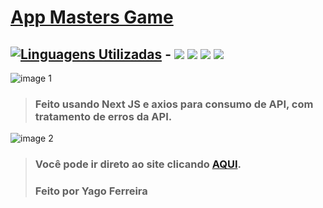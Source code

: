 # [App Masters Game](https://app-masters-homfkgunw-yagoferreira.vercel.app/)

## [![Linguagens Utilizadas](https://img.shields.io/badge/Linguagens-Utilizadas%20-%23323330.svg?&style=for-the-badge&logo=perfil&logoColor=black&color=F745B5)](https://github.com/iuricode/readme-template/tree/main/profile) - <img src="https://img.shields.io/badge/typescript-%23007ACC.svg?style=for-the-badge&logo=typescript&logoColor=white" /> <img src="https://img.shields.io/badge/HTML5-E34F26?style=for-the-badge&logo=html5&logoColor=white" /> <img src="https://img.shields.io/badge/CSS3-1572B6?style=for-the-badge&logo=css3&logoColor=white" /> <img src="https://img.shields.io/badge/React-20232A?style=for-the-badge&logo=react&logoColor=white" />

![image 1](https://github.com/YagoFerre/app-masters/assets/103700322/16c29c5e-b536-4e3f-89fb-a671e9282a42)


> ### Feito usando Next JS e axios para consumo de API, com tratamento de erros da API.

![image 2](https://github.com/YagoFerre/app-masters/assets/103700322/d714aa4a-d72c-4488-96c8-9f271d83be81)


> ### **Você pode ir direto ao site clicando [AQUI](https://app-masters-homfkgunw-yagoferreira.vercel.app/).**
> 
> ### **Feito por Yago Ferreira**
